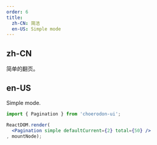 ```yaml
---
order: 6
title:
  zh-CN: 简洁
  en-US: Simple mode
---
```


## zh-CN

简单的翻页。

## en-US

Simple mode.

````jsx
import { Pagination } from 'choerodon-ui';

ReactDOM.render(
  <Pagination simple defaultCurrent={2} total={50} />
, mountNode);
````
